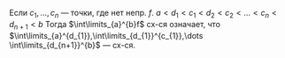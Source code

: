 Если $c_{1}, \dots, c_{n}$ — точки, где нет непр. $f$. $a<d_{1}<c_{1}<d_{2}<c_{2}<\dots<c_{n}<d_{n+1}<b$ Тогда $\int\limits_{a}^{b}f$ сх-ся означает, что $\int\limits_{a}^{d_{1}},\int\limits_{d_{1}}^{c_{1}},\dots \int\limits_{d_{n+1}}^{b}$ — сх-ся.